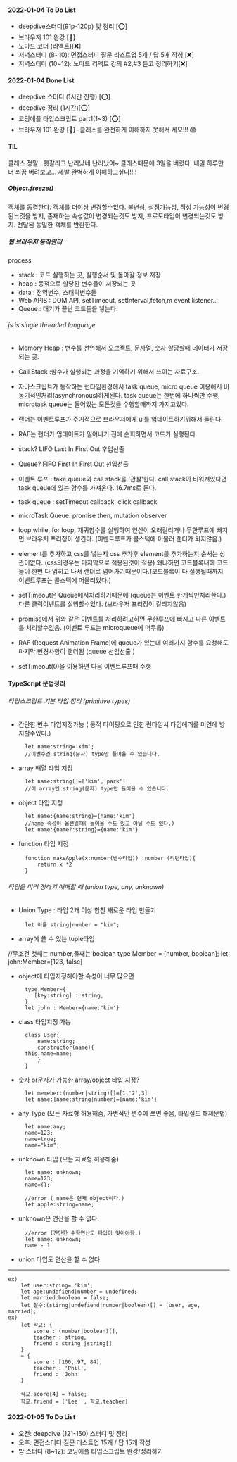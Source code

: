 #### 2022-01-04 To Do List

- deepdive스터디(91p-120p) 및 정리 [⭕]
- 브라우저 101 완강 [🔺]
- 노마드 코더 (리액트)[❌]
- 저녁스터디 (8~10): 면접스터디 질문 리스트업 5개 / 답 5개 작성 [❌]
- 저녁스터디 (10~12): 노마드 리액트 강의 #2,#3 듣고 정리하기[❌]

#### 2022-01-04 Done List

- deepdive 스터디 (1시간 진행) [⭕]
- deepdive 정리 (1시간)[⭕]
- 코딩애플 타입스크립트 part1(1~3) [⭕]
- 브라우저 101 완강 [🔺] -클래스를 완전하게 이해하지 못해서 세모!!! 😱

#### TIL

클래스 정말.. 헷갈리고 난리났네 난리났어~
클래스때문에 3일을 버렸다. 내일 하루만 더 쬐끔 버려보고... 제발 완벽하게 이해하고싶다!!!!

##### Object.freeze()

객체를 동결한다. 객체를 더이상 변경할수없다. 불변성, 설정가능성, 작성 가능성이 변경된느것을 방지, 존재하는 속성값이 변경되는것도 방지, 프로토타입이 변경되는것도 방지.
전달된 동일한 객체를 반환한다.

##### 웹 브라우저 동작원리

process

- stack : 코드 실행하는 곳, 실행순서 및 돌아갈 정보 저장
- heap : 동적으로 할당된 변수들이 저장되는 곳
- data : 전역변수, 스태틱변수들
- Web APIS : DOM API, setTimeout, setInterval,fetch,m event listener...
- Queue : 대기가 끝난 코드들을 넣는다.

###### js is single threaded language

- Memory Heap : 변수를 선언해서 오브젝트, 문자열, 숫자 할당할때 데이터가 저장되는 곳.
- Call Stack :함수가 실행되는 과정을 기억하기 위해서 쓰이는 자료구조.
- 자바스크립트가 동작하는 런타임환경에서 task queue, micro queue 이용해서 비동기적인처리(asynchronous)하게된다. task queue는 한번에 하나씩만 수행, microtask queue는 들어있는 모든것을 수행할때까지 가지고있다.
- 랜더는 이벤트루프가 주기적으로 브라우저에게 ui를 업데이트하기위해서 들린다.
- RAF는 랜더가 업데이트가 일어나기 전에 순회하면서 코드가 실행된다.
- stack? LIFO Last In First Out 후입선출
- Queue? FIFO First In First Out 선입선출
- 이벤트 루프 : take queue와 call stack을 '관찰'한다. call stack이 비워져있다면 task queue에 있는 함수를 가져온다. 16.7ms로 돈다.
- task queue : setTimeout callback, click callback
- microTask Queue: promise then, mutation observer

- loop while, for loop, 재귀함수를 실행하여 연산이 오래걸리거나 무한루프에 빠지면 브라우저 프리징이 생긴다.
  (이벤트루프가 콜스택에 머물러 랜더가 되지않음.)
- element를 추가하고 css를 넣는지 css 추가후 element를 추가하는지 순서는 상관이없다. (css의경우는 마지막으로 적용된것이 적용) 왜냐하면 코드블록내에 코드들이 한번 다 읽히고 나서 랜더로 넘어가기때문이다.(코드블록이 다 실행될때까지 이벤트루프는 콜스택에 머물러있다.)
- setTimeout은 Queue에서처리하기때문에 (queue는 이벤트 한개씩만처리한다.) 다른 클릭이벤트를 실행할수있다. (브라우저 프리징이 걸리지않음)
- promise에서 위와 같은 이벤트를 처리하려고하면 무한루프에 빠지고 다른 이벤트를 처리할수없음. (이벤트 루프는 microqueue에 머무름)
- RAF (Request Animation Frame)에 queue가 있는데 여러가지 함수를 요청해도 마지막 변경사항이 랜더됨 (queue 선입선출 )
- setTimeout(0)을 이용하면 다음 이벤트루프때 수행

#### TypeScript 문법정리

###### 타입스크립트 기본 타입 정리 (primitive types)

- 간단한 변수 타입지정가능 ( 동적 타이핑으로 인한 런타임시 타입에러를 미연에 방지할수있다.)

        let name:string='kim';
        //이변수엔 string(문자) type만 들어올 수 있습니다.

- array 배열 타입 지정

        let name:string[]=['kim','park']
        //이 array엔 string(문자) type만 들어올 수 있습니다.

- object 타입 지정

        let name:{name:string}={name:'kim'}
        //name 속성이 옵션일때( 들어올 수도 있고 아닐 수도 있다.)
        let name:{name?:string}={name:'kim'}

- function 타입 지정

        function makeApple(x:number(변수타입)) :number (리턴타입){
            return x *2
        }

###### 타입을 미리 정하기 애매할 때 (union type, any, unknown)

- Union Type : 타입 2개 이상 합친 새로운 타입 만들기

        let 이름:string|number = "kim";

- array에 쓸 수 있는 tuple타입

//무조건 첫째는 number,둘째는 boolean
type Member = [number, boolean];
let john:Member=[123, false]

- object에 타입지정해야할 속성이 너무 많으면

        type Member={
           [key:string] : string,
        }
        let john : Member={name:'kim'}

- class 타입지정 가능

        class User{
            name:string;
            constructor(name){
        this.name=name;
            }
        }

- 숫자 or문자가 가능한 array/object 타입 지정?

        let memeber:(number|string)[]=[1,'2',3]
        let name:{name:string|number}={name:'kim'}

- any Type (모든 자료형 허용해줌, 가변적인 변수에 쓰면 좋음, 타입실드 해제문법)

        let name:any;
        name=123;
        name=true;
        name="kim";

- unknown 타입 (모든 자료형 허용해줌)

        let name: unknown;
        name=123;
        name={};

        //error ( name은 현재 object이다.)
        let apple:string=name;

- unknown은 연산을 할 수 없다.

        //error (간단한 수학연산도 타입이 맞아야함.)
        let name: unknown;
        name - 1

- union 타입도 연산을 할 수 없다.

---

    ex)
        let user:string= 'kim';
        let age:undefiend|number = undefined;
        let married:boolean = false;
        let 철수:(stirng|undefiend|number|boolean)[] = [user, age, married];
    ex)
        let 학교: {
            score : (number|boolean)[],
            teacher : string,
            friend : string |string[]
        }
        = {
            score : [100, 97, 84],
            teacher : 'Phil',
            friend : 'John'
        }

        학교.score[4] = false;
        학교.friend = ['Lee' , 학교.teacher]

#### 2022-01-05 To Do List

- 오전: deepdive (121-150) 스터디 및 정리
- 오후: 면접스터디 질문 리스트업 15개 / 답 15개 작성
- 밤 스터디 (8~12): 코딩애플 타입스크립트 완강/정리하기
